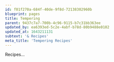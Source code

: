 ```yaml
---
id: f01f270a-684f-40de-9f8d-72138302960b
blueprint: pages
title: Tempering
parent: 9437c7a7-700b-4c96-9115-b7c31bb363ee
updated_by: ea6393ed-5c2e-4abf-b78d-80b9488e0102
updated_at: 1643211131
subtext: '& Recipes'
meta_title: 'Tempering Recipes'
---
```

Recipes...